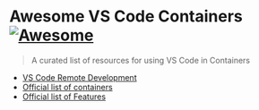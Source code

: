 # Awesome VS Code Containers [![Awesome](https://awesome.re/badge.svg)](https://awesome.re)

> A curated list of resources for using VS Code in Containers

- [VS Code Remote Development](https://code.visualstudio.com/docs/remote/remote-overview)
- [Official list of containers](https://github.com/microsoft/vscode-dev-containers/tree/master/containers)
- [Official list of Features](https://containers.dev/features)


<!-- ## Articles

## Videos

## Containers

## Features

## Tools and Services -->